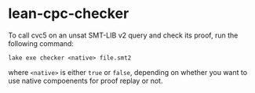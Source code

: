 # lean-cpc-checker

To call cvc5 on an unsat SMT-LIB v2 query and check its proof, run the following command:
```
lake exe checker <native> file.smt2
```
where `<native>` is either `true` or `false`, depending on whether you want to use native compoenents for proof replay or not.
